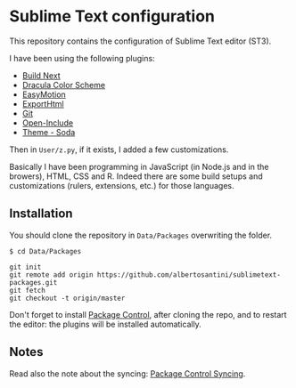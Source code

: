 Sublime Text configuration
==========================

This repository contains the configuration of Sublime Text editor (ST3).

I have been using the following plugins:

- [Build Next](https://github.com/albertosantini/sublimetext-buildnext)
- [Dracula Color Scheme](http://zenorocha.github.io/dracula-theme/)
- [EasyMotion](https://github.com/tednaleid/sublime-EasyMotion)
- [ExportHtml](https://github.com/facelessuser/ExportHtml)
- [Git](https://github.com/kemayo/sublime-text-git)
- [Open-Include](https://github.com/SublimeText/Open-Include)
- [Theme - Soda](http://buymeasoda.github.com/soda-theme/)

Then in `User/z.py`, if it exists, I added a few customizations.

Basically I have been programming in JavaScript (in Node.js and in the browers), HTML, CSS and R. Indeed there are some build setups and customizations (rulers, extensions, etc.) for those languages.

Installation
------------

You should clone the repository in `Data/Packages` overwriting the folder.

`$ cd Data/Packages`

```
git init
git remote add origin https://github.com/albertosantini/sublimetext-packages.git
git fetch
git checkout -t origin/master
```

Don't forget to install [Package Control](https://sublime.wbond.net/installation), after
cloning the repo, and to restart the editor: the plugins will be installed
automatically.

Notes
-----

Read also the note about the syncing: [Package Control Syncing](https://sublime.wbond.net/docs/syncing).
